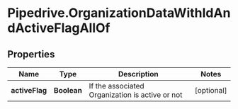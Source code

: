 # Pipedrive.OrganizationDataWithIdAndActiveFlagAllOf

## Properties

Name | Type | Description | Notes
------------ | ------------- | ------------- | -------------
**activeFlag** | **Boolean** | If the associated Organization is active or not | [optional] 


